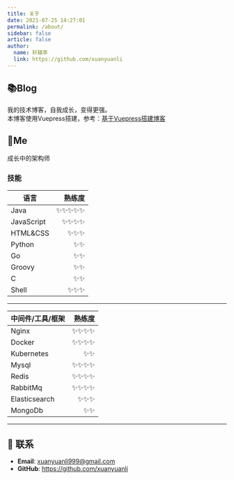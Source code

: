```yaml
---
title: 关于
date: 2021-07-25 14:27:01
permalink: /about/
sidebar: false
article: false
author:
  name: 轩辕李
  link: https://github.com/xuanyuanli
---
```


## 📚Blog
我的技术博客，自我成长，变得更强。   
本博客使用Vuepress搭建，参考：[基于Vuepress搭建博客](/pages/ec344a/)


## 🐼Me
成长中的架构师

### 技能

| 语言         |   熟练度 |
|------------|------:|
| Java       | ✨✨✨✨✨ |
| JavaScript |  ✨✨✨✨ |
| HTML&CSS   |   ✨✨✨ |
| Python     |    ✨✨ |
| Go         |    ✨✨ |
| Groovy     |    ✨✨ |
| C          |    ✨✨ |
| Shell      |   ✨✨✨ |

---

| 中间件/工具/框架     |    熟练度 |
|---------------|-------:|
| Nginx         |   ✨✨✨✨ |
| Docker        |   ✨✨✨✨ |
| Kubernetes    |     ✨✨ |
| Mysql         |   ✨✨✨✨ |
| Redis         |   ✨✨✨✨ |
| RabbitMq      |   ✨✨✨✨ |
| Elasticsearch |    ✨✨✨ |
| MongoDb       |     ✨✨ |


---



## :email: 联系

- **Email**: <a href="mailto:xuanyuanli999@gmail.com">xuanyuanli999@gmail.com</a>
- **GitHub**: <https://github.com/xuanyuanli>

